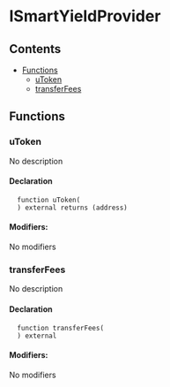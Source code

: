 # ISmartYieldProvider





## Contents
<!-- START doctoc generated TOC please keep comment here to allow auto update -->
<!-- DON'T EDIT THIS SECTION, INSTEAD RE-RUN doctoc TO UPDATE -->

- [Functions](#functions)
  - [uToken](#utoken)
  - [transferFees](#transferfees)

<!-- END doctoc generated TOC please keep comment here to allow auto update -->




## Functions

### uToken
No description


#### Declaration
```solidity
  function uToken(
  ) external returns (address)
```

#### Modifiers:
No modifiers



### transferFees
No description


#### Declaration
```solidity
  function transferFees(
  ) external
```

#### Modifiers:
No modifiers





